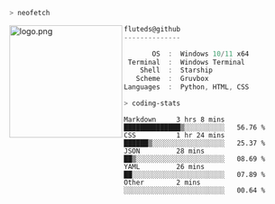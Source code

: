 ```zsh
> neofetch
```

<!--img align="left" src="https://github.com/fluteds.png" alt="logo.png" width="200"/>-->
<img align="left" src="https://external-content.duckduckgo.com/iu/?u=https%3A%2F%2F78.media.tumblr.com%2F975fca5f82161b190efdcaa05ffbd4ec%2Ftumblr_p6q6m9TJF01x3p3jmo1_500.png&f=1&nofb=1" alt="logo.png" width="200"/>

```csharp
fluteds@github
--------------

       OS  :  Windows 10/11 x64
 Terminal  :  Windows Terminal
    Shell  :  Starship
   Scheme  :  Gruvbox
Languages  :  Python, HTML, CSS
```

```zsh
> coding-stats
```

<!--START_SECTION:waka-->

```text
Markdown     3 hrs 8 mins    ██████████████▒░░░░░░░░░░   56.76 %
CSS          1 hr 24 mins    ██████▒░░░░░░░░░░░░░░░░░░   25.37 %
JSON         28 mins         ██▒░░░░░░░░░░░░░░░░░░░░░░   08.69 %
YAML         26 mins         ██░░░░░░░░░░░░░░░░░░░░░░░   07.89 %
Other        2 mins          ░░░░░░░░░░░░░░░░░░░░░░░░░   00.64 %
```

<!--END_SECTION:waka-->
